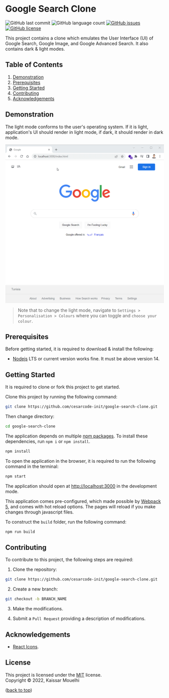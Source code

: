 # Google Search Clone

![GitHub last commit](https://img.shields.io/github/last-commit/cesarcode-init/google-search-clone)
![GitHub language count](https://img.shields.io/github/languages/count/cesarcode-init/google-search-clone)
[![GitHub issues](https://img.shields.io/github/issues/cesarcode-init/google-search-clone)](https://github.com/cesarcode-init/google-search-clone/issues)
[![GitHub license](https://img.shields.io/github/license/cesarcode-init/google-search-clone)](https://github.com/cesarcode-init/google-search-clone/blob/main/LICENSE)

This project contains a clone which emulates the User Interface (UI) of Google Search, Google Image, and Google Advanced Search. It also contains dark & light modes.

## Table of Contents

1. [Demonstration](#demonstration)
2. [Prerequisites](#prerequisites)
3. [Getting Started](#getting-started)
4. [Contributing](#contributing)
5. [Acknowledgements](#acknowledgements)

## Demonstration

The light mode conforms to the user's operating system. If it is light, application's UI should render in light mode, if dark, it should render in dark mode.

<p><img align="center" src="https://github.com/cesarcode-init/google-search-clone/blob/main/demo.gif" alt="google search clone demonstration" width="500" height="500" /></p>

> Note that to change the light mode, navigate to `Settings > Personalisation > Colours` where you can toggle and `choose your colour`.

## Prerequisites

Before getting started, it is required to download & install the following:

- [Nodejs](https://nodejs.org/en/download/) LTS or current version works fine. It must be above version 14.

## Getting Started

It is required to clone or fork this project to get started.

Clone this project by running the following command:

```bash
git clone https://github.com/cesarcode-init/google-search-clone.git
```

Then change directory:

```bash
cd google-search-clone
```

The application depends on multiple [npm packages](https://www.npmjs.com/). To install these dependencies, run `npm i` or `npm install`.

```bash
npm install
```

To open the application in the browser, it is required to run the following command in the terminal:

```bash
npm start
```

The application should open at [http://localhost:3000](http://localhost:3000) in the development mode.

This application comes pre-configured, which made possible by [Webpack 5](https://webpack.js.org/), and comes with hot reload options. The pages will reload if you make changes through javascript files.

To construct the `build` folder, run the following command:

```bash
npm run build
```

## Contributing

To contribute to this project, the following steps are required:

1. Clone the repository:

```bash
git clone https://github.com/cesarcode-init/google-search-clone.git
```

2. Create a new branch:

```bash
git checkout -b BRANCH_NAME
```

3. Make the modifications.

4. Submit a `Pull Request` providing a description of modifications.

## Acknowledgements

- [React Icons](https://react-icons.github.io/react-icons/).

## License

This project is licensed under the [MIT](https://choosealicense.com/licenses/mit/) license. <br/> Copyright © 2022, Kaissar Mouelhi

([back to top](#getting-started))
